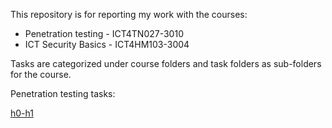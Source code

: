 This repository is for reporting my work with the courses:

- Penetration testing - ICT4TN027-3010
- ICT Security Basics - ICT4HM103-3004

Tasks are categorized under course folders and task folders as sub-folders for the course.

Penetration testing tasks:

[h0-h1](/Penetration%20Testing/h0-h1/h0-h1.md)